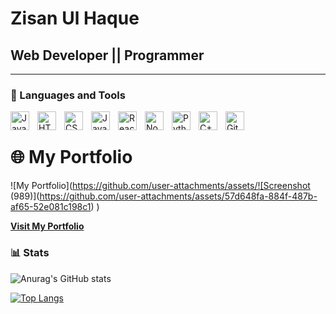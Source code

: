 # Zisan Ul Haque

## Web Developer || Programmer

---

### 🧰 Languages and Tools

<img align="left" alt="Java" width="30px" style="padding-right:10px;" src="https://cdn.jsdelivr.net/gh/devicons/devicon/icons/java/java-original.svg"/>
<img align="left" alt="HTML" width="30px" style="padding-right:10px;" src="https://cdn.jsdelivr.net/gh/devicons/devicon/icons/html5/html5-plain.svg" />
<img align="left" alt="CSS" width="30px" style="padding-right:10px;" src="https://cdn.jsdelivr.net/gh/devicons/devicon/icons/css3/css3-plain.svg" />
<img align="left" alt="JavaScript" width="30px" style="padding-right:10px;" src="https://cdn.jsdelivr.net/gh/devicons/devicon/icons/javascript/javascript-plain.svg" />
<img align="left" alt="React" width="30px" style="padding-right:10px;" src="https://cdn.jsdelivr.net/gh/devicons/devicon/icons/react/react-original.svg" />
<img align="left" alt="NodeJS" width="30px" style="padding-right:10px;" src="https://cdn.jsdelivr.net/gh/devicons/devicon/icons/nodejs/nodejs-original.svg" />
<img align="left" alt="Python" width="30px" style="padding-right:10px;" src="https://cdn.jsdelivr.net/gh/devicons/devicon/icons/python/python-plain.svg" />
<img align="left" alt="C++" width="30px" style="padding-right:10px;" src="https://cdn.jsdelivr.net/gh/devicons/devicon/icons/cplusplus/cplusplus-line.svg" />
<img align="left" alt="GitHub" width="30px" style="padding-right:10px;" src="https://cdn.jsdelivr.net/gh/devicons/devicon/icons/github/github-original.svg" />
<br />


# 🌐 My Portfolio
![My Portfolio](https://github.com/user-attachments/assets/![Screenshot (989)](https://github.com/user-attachments/assets/57d648fa-884f-487b-af65-52e081c198c1)
)

[**Visit My Portfolio**]([https://zisanulhaque.github.io/First_Portfolio/](https://zisanulhaque.github.io/portfolio-1/))

     
### 📊 Stats

![Anurag's GitHub stats](https://github-readme-stats.vercel.app/api?username=ZisanUlHaque&show_icons=true&theme=transparent)

[![Top Langs](https://github-readme-stats.vercel.app/api/top-langs/?username=ZisanUlHaque)](https://github.com/anuraghazra/github-readme-stats)


#
